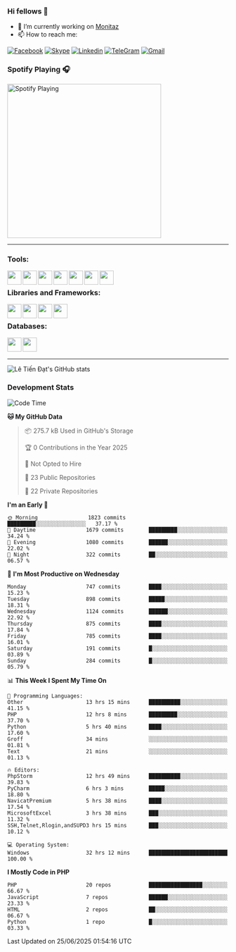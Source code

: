 ### Hi fellows 👋
- 🔭 I’m currently working on [Monitaz](https://monitaz.com/)
- 📫 How to reach me:

[![Facebook](https://img.shields.io/badge/Facebook-0000FF?logo=facebook&logoColor=white)](https://www.facebook.com/le.dat155)
[![Skype](https://img.shields.io/badge/Skype-blue?logo=skype&logoColor=white)](https://join.skype.com/invite/lr2sd8ZndbWr)
[![Linkedin](https://img.shields.io/badge/LinkedIn-0A66C2?logo=linkedin)](https://www.linkedin.com/in/ti%E1%BA%BFn-%C4%91%E1%BA%A1t-l%C3%AA-ba267a232/)
[![TeleGram](https://img.shields.io/badge/telegram-EF0EFF?logo=telegram)](https://t.me/subibi1505)
[![Gmail](https://img.shields.io/badge/Gmail-green?logo=gmail)](mailto:tiendat15599.dev@gmail.com)

### Spotify Playing 🎧
[<img src="https://tiendat-spotify.vercel.app/api/spotify" alt="Spotify Playing" width="350" />](https://open.spotify.com/user/21wi7t5t4zyugx5mgetrdo7xa)

---

### Tools:
<img align='left' height="32" width="32" src="https://upload.wikimedia.org/wikipedia/commons/thumb/c/c9/PhpStorm_Icon.svg/2048px-PhpStorm_Icon.svg.png">
<img align='left' height="32" width="32" src="https://upload.wikimedia.org/wikipedia/commons/thumb/1/1d/PyCharm_Icon.svg/1200px-PyCharm_Icon.svg.png">
<img align='left' height="32" width="32" src="https://cdn2.iconfinder.com/data/icons/pack1-baco-flurry-icons-style/512/XAMPP.png">
<img align='left' height="32" width="32" src="https://www.docker.com/wp-content/uploads/2022/03/vertical-logo-monochromatic.png">
<img align='left' height="32" width="32" src="https://www.mamp.info/images/icons/mamp-pro.png">
<img align='left' height="32" width="32" src="https://www.puttygen.com/wp-content/uploads/2019/05/Termius.png">
<img align='left' height="32" width="32" src="https://1475031.s21i.faiusr.com/4/1/ABUIABAEGAAg3dWc8AUoq7a8hAIwgAg4gAg.png">
<br>

### Libraries and Frameworks:
<img align='left' height="32" width="32" src="https://i0.wp.com/phocode.com/wp-content/uploads/2019/11/scrapyLogo.png?fit=300%2C300&ssl=1&w=640">
<img align='left' height="32" width="32" src="https://upload.wikimedia.org/wikipedia/commons/thumb/9/9a/Laravel.svg/985px-Laravel.svg.png">
<img align='left' height="32" width="32" src="https://cdn.worldvectorlogo.com/logos/codeigniter.svg">
<img align='left' height="32" width="32" src="https://upload.wikimedia.org/wikipedia/commons/thumb/e/ea/Zend-framework.svg/2560px-Zend-framework.svg.png">
<br>

### Databases:
<img align='left' height="32" width="32" src="https://download.logo.wine/logo/MySQL/MySQL-Logo.wine.png">
<img align='left' height="32" width="32" src="https://seeklogo.com/images/E/elasticsearch-logo-C75C4578EC-seeklogo.com.png">

<br>
<br>

---
![Lê Tiến Đạt's GitHub stats](https://github-readme-stats.vercel.app/api?username=tiendat15599&show_icons=true&count_private=true&theme=tokyonight)
### Development Stats


<!--START_SECTION:waka-->
![Code Time](http://img.shields.io/badge/Code%20Time-2%2C893%20hrs%206%20mins-blue)

**🐱 My GitHub Data** 

> 📦 275.7 kB Used in GitHub's Storage 
 > 
> 🏆 0 Contributions in the Year 2025
 > 
> 🚫 Not Opted to Hire
 > 
> 📜 23 Public Repositories 
 > 
> 🔑 22 Private Repositories 
 > 
**I'm an Early 🐤** 

```text
🌞 Morning                1823 commits        █████████░░░░░░░░░░░░░░░░   37.17 % 
🌆 Daytime                1679 commits        █████████░░░░░░░░░░░░░░░░   34.24 % 
🌃 Evening                1080 commits        ██████░░░░░░░░░░░░░░░░░░░   22.02 % 
🌙 Night                  322 commits         ██░░░░░░░░░░░░░░░░░░░░░░░   06.57 % 
```
📅 **I'm Most Productive on Wednesday** 

```text
Monday                   747 commits         ████░░░░░░░░░░░░░░░░░░░░░   15.23 % 
Tuesday                  898 commits         █████░░░░░░░░░░░░░░░░░░░░   18.31 % 
Wednesday                1124 commits        ██████░░░░░░░░░░░░░░░░░░░   22.92 % 
Thursday                 875 commits         ████░░░░░░░░░░░░░░░░░░░░░   17.84 % 
Friday                   785 commits         ████░░░░░░░░░░░░░░░░░░░░░   16.01 % 
Saturday                 191 commits         █░░░░░░░░░░░░░░░░░░░░░░░░   03.89 % 
Sunday                   284 commits         █░░░░░░░░░░░░░░░░░░░░░░░░   05.79 % 
```


📊 **This Week I Spent My Time On** 

```text
💬 Programming Languages: 
Other                    13 hrs 15 mins      ██████████░░░░░░░░░░░░░░░   41.15 % 
PHP                      12 hrs 8 mins       █████████░░░░░░░░░░░░░░░░   37.70 % 
Python                   5 hrs 40 mins       ████░░░░░░░░░░░░░░░░░░░░░   17.60 % 
Groff                    34 mins             ░░░░░░░░░░░░░░░░░░░░░░░░░   01.81 % 
Text                     21 mins             ░░░░░░░░░░░░░░░░░░░░░░░░░   01.13 % 

🔥 Editors: 
PhpStorm                 12 hrs 49 mins      ██████████░░░░░░░░░░░░░░░   39.83 % 
PyCharm                  6 hrs 3 mins        █████░░░░░░░░░░░░░░░░░░░░   18.80 % 
NavicatPremium           5 hrs 38 mins       ████░░░░░░░░░░░░░░░░░░░░░   17.54 % 
MicrosoftExcel           3 hrs 38 mins       ███░░░░░░░░░░░░░░░░░░░░░░   11.32 % 
SSH,Telnet,Rlogin,andSUPD3 hrs 15 mins       ███░░░░░░░░░░░░░░░░░░░░░░   10.12 % 

💻 Operating System: 
Windows                  32 hrs 12 mins      █████████████████████████   100.00 % 
```

**I Mostly Code in PHP** 

```text
PHP                      20 repos            █████████████████░░░░░░░░   66.67 % 
JavaScript               7 repos             ██████░░░░░░░░░░░░░░░░░░░   23.33 % 
HTML                     2 repos             ██░░░░░░░░░░░░░░░░░░░░░░░   06.67 % 
Python                   1 repo              █░░░░░░░░░░░░░░░░░░░░░░░░   03.33 % 
```




 Last Updated on 25/06/2025 01:54:16 UTC
<!--END_SECTION:waka-->

